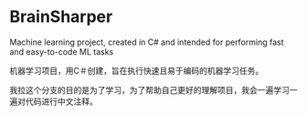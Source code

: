# BrainSharper
Machine learning project, created in C# and intended for performing fast and easy-to-code ML tasks

机器学习项目，用C＃创建，旨在执行快速且易于编码的机器学习任务。

我拉这个分支的目的是为了学习，为了帮助自己更好的理解项目，我会一遍学习一遍对代码进行中文注释。
